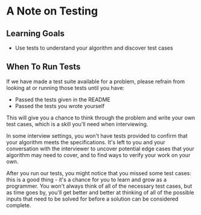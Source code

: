 # A Note on Testing

## Learning Goals

- Use tests to understand your algorithm and discover test cases

## When To Run Tests

If we have made a test suite available for a problem, please refrain from
looking at or running those tests until you have:

- Passed the tests given in the README
- Passed the tests you wrote yourself

This will give you a chance to think through the problem and write your own test
cases, which is a skill you'll need when interviewing.

In some interview settings, you won't have tests provided to confirm that your
algorithm meets the specifications. It's left to you and your conversation with
the interviewer to uncover potential edge cases that your algorithm may need to
cover, and to find ways to verify your work on your own.

After you run our tests, you might notice that you missed some test cases: this
is a good thing - it's a chance for you to learn and grow as a programmer. You
won't always think of all of the necessary test cases, but as time goes by,
you'll get better and better at thinking of all of the possible inputs that need
to be solved for before a solution can be considered complete.
